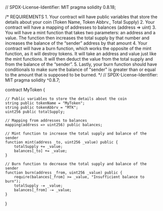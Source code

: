 // SPDX-License-Identifier: MIT
pragma solidity 0.8.18;

/*
       REQUIREMENTS
    1. Your contract will have public variables that store the details about your coin (Token Name, Token Abbrv., Total Supply)
    2. Your contract will have a mapping of addresses to balances (address => uint)
    3. You will have a mint function that takes two parameters: an address and a value. 
       The function then increases the total supply by that number and increases the balance 
       of the “sender” address by that amount
    4. Your contract will have a burn function, which works the opposite of the mint function, as it will destroy tokens. 
       It will take an address and value just like the mint functions. It will then deduct the value from the total supply 
       and from the balance of the “sender”.
    5. Lastly, your burn function should have conditionals to make sure the balance of "sender" is greater than or equal 
       to the amount that is supposed to be burned.
*/
// SPDX-License-Identifier: MIT
pragma solidity ^0.8.7;

contract MyToken {

    // Public variables to store the details about the coin
    string public tokenName = "MyToken";
    string public tokenAbbrv = "MTK";
    uint256 public totalSupply;

    // Mapping from addresses to balances
    mapping(address => uint256) public balances;

    // Mint function to increase the total supply and balance of the sender
    function mint(address _to, uint256 _value) public {
        totalSupply += _value;
        balances[_to] += _value;
    }

    // Burn function to decrease the total supply and balance of the sender
    function burn(address _from, uint256 _value) public {
        require(balances[_from] >= _value, "Insufficient balance to burn");
        totalSupply -= _value;
        balances[_from] -= _value;
    }
}

